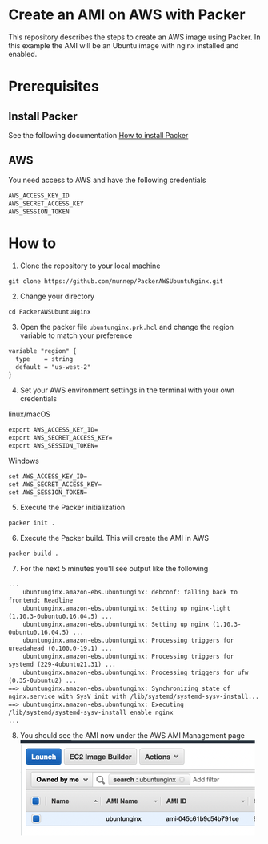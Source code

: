 # Create an AMI on AWS with Packer

This repository describes the steps to create an AWS image using Packer. In this example the AMI will be an Ubuntu image with nginx installed and enabled. 

# Prerequisites

## Install Packer  
See the following documentation [How to install Packer](https://learn.hashicorp.com/tutorials/packer/get-started-install-cli)

## AWS
You need access to AWS and have the following credentials
```
AWS_ACCESS_KEY_ID
AWS_SECRET_ACCESS_KEY
AWS_SESSION_TOKEN
```

# How to

1. Clone the repository to your local machine
```
git clone https://github.com/munnep/PackerAWSUbuntuNginx.git
```
2. Change your directory
```
cd PackerAWSUbuntuNginx
```
3. Open the packer file `ubuntunginx.prk.hcl` and change the region variable to match your preference
```
variable "region" {
  type    = string
  default = "us-west-2"
}
```
4. Set your AWS environment settings in the terminal with your own credentials  
  
linux/macOS
```
export AWS_ACCESS_KEY_ID=
export AWS_SECRET_ACCESS_KEY=
export AWS_SESSION_TOKEN=
```
Windows
```
set AWS_ACCESS_KEY_ID=
set AWS_SECRET_ACCESS_KEY=
set AWS_SESSION_TOKEN=
```
5. Execute the Packer initialization
```
packer init .
```
6. Execute the Packer build. This will create the AMI in AWS
```
packer build .
```
7. For the next 5 minutes you'll see output like the following
```
...
    ubuntunginx.amazon-ebs.ubuntunginx: debconf: falling back to frontend: Readline
    ubuntunginx.amazon-ebs.ubuntunginx: Setting up nginx-light (1.10.3-0ubuntu0.16.04.5) ...
    ubuntunginx.amazon-ebs.ubuntunginx: Setting up nginx (1.10.3-0ubuntu0.16.04.5) ...
    ubuntunginx.amazon-ebs.ubuntunginx: Processing triggers for ureadahead (0.100.0-19.1) ...
    ubuntunginx.amazon-ebs.ubuntunginx: Processing triggers for systemd (229-4ubuntu21.31) ...
    ubuntunginx.amazon-ebs.ubuntunginx: Processing triggers for ufw (0.35-0ubuntu2) ...
==> ubuntunginx.amazon-ebs.ubuntunginx: Synchronizing state of nginx.service with SysV init with /lib/systemd/systemd-sysv-install...
==> ubuntunginx.amazon-ebs.ubuntunginx: Executing /lib/systemd/systemd-sysv-install enable nginx
...
```
8. You should see the AMI now under the AWS AMI Management page  
![](media/2021-10-19-11-48-34.png)  

